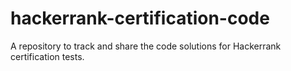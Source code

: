 # hackerrank-certification-code
A repository to track and share the code solutions for Hackerrank certification tests.
